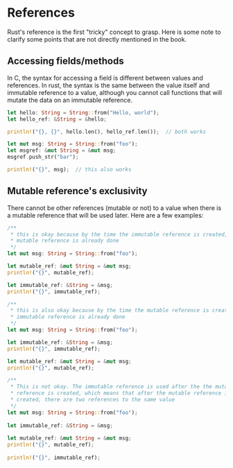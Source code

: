 # References
Rust's reference is the first "tricky" concept to grasp. Here is some note to clarify some points that are not directly mentioned in the book.

## Accessing fields/methods
In C, the syntax for accessing a field is different between values and references. In rust, the syntax is the same between the value itself and immutable reference to a value, although you cannot call functions that will mutate the data on an immutable reference.

```rust
let hello: String = String::from("Hello, world");
let hello_ref: &String = &hello;

println!("{}, {}", hello.len(), hello_ref.len());  // both works
```

```rust
let mut msg: String = String::from("foo");
let msgref: &mut String = &mut msg;
msgref.push_str("bar");

println!("{}", msg);  // this also works
```

## Mutable reference's exclusivity
There cannot be other references (mutable or not) to a value when there is a mutable reference that will be used later. Here are a few examples:

```rust
/**
 * this is okay because by the time the immutable reference is created, the
 * mutable reference is already done
 */
let mut msg: String = String::from("foo");

let mutable_ref: &mut String = &mut msg;
println!("{}", mutable_ref);

let immutable_ref: &String = &msg;
println!("{}", immutable_ref);
```

```rust
/**
 * this is also okay because by the time the mutable reference is created, the
 * immutable reference is already done
 */
let mut msg: String = String::from("foo");

let immutable_ref: &String = &msg;
println!("{}", immutable_ref);

let mutable_ref: &mut String = &mut msg;
println!("{}", mutable_ref);
```

```rust
/**
 * This is not okay. The immutable reference is used after the the mutable
 * reference is created, which means that after the mutable reference is
 * created, there are two references to the same value
 */
let mut msg: String = String::from("foo");
                                           
let immutable_ref: &String = &msg;
                                           
let mutable_ref: &mut String = &mut msg;
println!("{}", mutable_ref);
                                           
println!("{}", immutable_ref);
```
